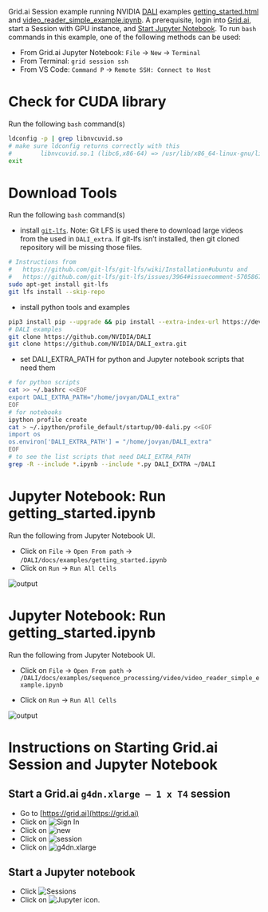 
Grid.ai Session example running NVIDIA [DALI](https://github.com/NVIDIA/DALI) examples [getting_started.html](https://docs.nvidia.com/deeplearning/dali/user-guide/docs/examples/getting_started.html) and [video_reader_simple_example.ipynb](https://github.com/NVIDIA/DALI/blob/main/docs/examples/sequence_processing/video/video_reader_simple_example.ipynb).  A prerequisite, login into [Grid.ai](#start-a-gridai-g4dnxlarge--1-x-t4-session), start a Session with GPU instance, and [Start Jupyter Notebook](#start-a-jupyter-notebook). To run `bash` commands in this example, one of the following methods can be used: 
- From Grid.ai Jupyter Notebook: `File` -> `New` -> `Terminal`
- From Terminal: `grid session ssh`
- From VS Code: `Command P` -> `Remote SSH: Connect to Host`
  
# Check for CUDA library 
Run the following `bash` command(s)
```bash
ldconfig -p | grep libnvcuvid.so
# make sure ldconfig returns correctly with this
#        libnvcuvid.so.1 (libc6,x86-64) => /usr/lib/x86_64-linux-gnu/libnvcuvid.so.1
exit
```

# Download Tools 
Run the following `bash` command(s)

- install [`git-lfs`](https://git-lfs.github.com). Note: Git LFS is used there to download large videos from the used in `DALI_extra`. If git-lfs isn’t installed, then git cloned repository will be missing those files.

```bash
# Instructions from 
#   https://github.com/git-lfs/git-lfs/wiki/Installation#ubuntu and 
#   https://github.com/git-lfs/git-lfs/issues/3964#issuecomment-570586798
sudo apt-get install git-lfs
git lfs install --skip-repo
```

- install python tools and examples
```bash
pip3 install pip --upgrade && pip install --extra-index-url https://developer.download.nvidia.com/compute/redist --upgrade nvidia-dali-cuda110
# DALI examples
git clone https://github.com/NVIDIA/DALI
git clone https://github.com/NVIDIA/DALI_extra.git
```

- set DALI_EXTRA_PATH for python and Jupyter notebook scripts that need them

```bash
# for python scripts
cat >> ~/.bashrc <<EOF
export DALI_EXTRA_PATH="/home/jovyan/DALI_extra"
EOF
# for notebooks
ipython profile create
cat > ~/.ipython/profile_default/startup/00-dali.py <<EOF
import os
os.environ['DALI_EXTRA_PATH'] = "/home/jovyan/DALI_extra"
EOF
# to see the list scripts that need DALI_EXTRA_PATH
grep -R --include *.ipynb --include *.py DALI_EXTRA ~/DALI
```

# Jupyter Notebook: Run getting_started.ipynb
Run the following from Jupyter Notebook UI.

- Click on `File` -> `Open From path` -> `/DALI/docs/examples/getting_started.ipynb`
- Click on `Run` -> `Run All Cells`

![output](images/getting_started_image.png) 

# Jupyter Notebook: Run getting_started.ipynb
Run the following from Jupyter Notebook UI.

- Click on `File` -> `Open From path` -> `/DALI/docs/examples/sequence_processing/video/video_reader_simple_example.ipynb`

- Click on `Run` -> `Run All Cells`

![output](images/Screen%20Shot%202021-08-19%20at%2010.14.17%20AM.png)

# Instructions on Starting Grid.ai Session and Jupyter Notebook


## Start a Grid.ai `g4dn.xlarge — 1 x T4` session

- Go to [https://grid.ai](https://grid.ai)
- Click on ![Sign In](images/signin.png)
- Click on ![new](images/new.png) 
- Click on ![session](images/session.png) 
- Click on ![g4dn.xlarge](images/new_session.png)

## Start a Jupyter notebook

- Click ![Sessions](images/sessions.png)
- Click on ![Jupyter icon](images/Screen%20Shot%202021-08-16%20at%2011.16.34%20AM.png).
